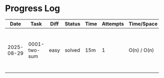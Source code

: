 # Progress Log

| Date       | Task          | Diff | Status | Time | Attempts | Time/Space      | Notes                                    |
|------------|---------------|------|--------|------|----------|-----------------|------------------------------------------|
| 2025-08-29 | 0001-two-sum  | easy | solved | 15m  | 1        | O(n) / O(n)     | Solved with a hash map. TDD setup works. |
